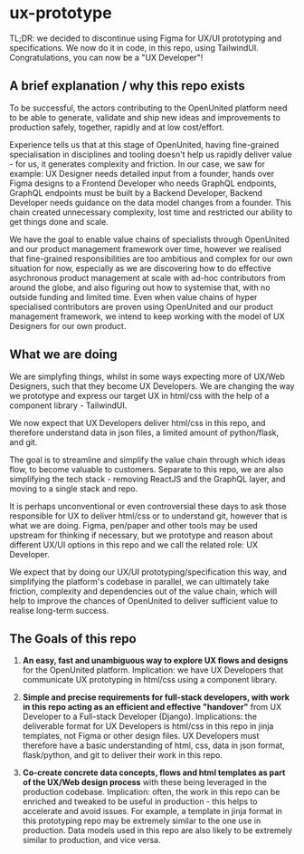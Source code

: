 # ux-prototype

TL;DR: we decided to discontinue using Figma for UX/UI prototyping and specifications. We now do it in code, in this repo, using TailwindUI. Congratulations, you can now be a "UX Developer"!

## A brief explanation / why this repo exists

To be successful, the actors contributing to the OpenUnited platform need to be able to generate, validate and ship new ideas and improvements to production safely, together, rapidly and at low cost/effort. 

Experience tells us that at this stage of OpenUnited, having fine-grained specialisation in disciplines and tooling doesn't help us rapidly deliver value - for us, it generates complexity and friction. In our case, we saw for example: UX Designer needs detailed input from a founder, hands over Figma designs to a Frontend Developer who needs GraphQL endpoints, GraphQL endpoints must be built by a Backend Developer, Backend Developer needs guidance on the data model changes from a founder. This chain created unnecessary complexity, lost time and restricted our ability to get things done and scale.

We have the goal to enable value chains of specialists through OpenUnited and our product management framework over time, however we realised that fine-grained responsibilities are too ambitious and complex for our own situation for now, especially as we are discovering how to do effective asychronous product management at scale with ad-hoc contributors from around the globe, and also figuring out how to systemise that, with no outside funding and limited time. Even when value chains of hyper specialised contributors are proven using OpenUnited and our product management framework, we intend to keep working with the model of UX Designers for our own product.

## What we are doing

We are simplyfing things, whilst in some ways expecting more of UX/Web Designers, such that they become UX Developers. We are changing the way we prototype and express our target UX in html/css with the help of a component library - TailwindUI. 

We now expect that UX Developers deliver html/css in this repo, and therefore understand data in json files, a limited amount of python/flask, and git.

The goal is to streamline and simplify the value chain through which ideas flow, to become valuable to customers. Separate to this repo, we are also simplifying the tech stack - removing ReactJS and the GraphQL layer, and moving to a single stack and repo.

It is perhaps unconventional or even controversial these days to ask those responsible for UX to deliver html/css or to understand git, however that is what we are doing. Figma, pen/paper and other tools may be used upstream for thinking if necessary, but we prototype and reason about different UX/UI options in this repo and we call the related role: UX Developer.

We expect that by doing our UX/UI prototyping/specification this way, and simplifying the platform's codebase in parallel, we can ultimately take friction, complexity and dependencies out of the value chain, which will help to improve the chances of OpenUnited to deliver sufficient value to realise long-term success.

## The Goals of this repo

1) **An easy, fast and unambiguous way to explore UX flows and designs** for the OpenUnited platform. Implication: we have UX Developers that communicate UX prototyping in html/css using a component library. 

2) **Simple and precise requirements for full-stack developers, with work in this repo acting as an efficient and effective "handover"** from UX Developer to a Full-stack Developer (Django). Implications: the deliverable format for UX Developers is html/css in this repo in jinja templates, not Figma or other design files. UX Developers must therefore have a basic understanding of html, css, data in json format, flask/python, and git to deliver their work in this repo.

3) **Co-create concrete data concepts, flows and html templates as part of the UX/Web design process** with these being leveraged in the production codebase. Implication: often, the work in this repo can be enriched and tweaked to be useful in production - this helps to accelerate and avoid issues. For example, a template in jinja format in this prototyping repo may be extremely similar to the one use in production. Data models used in this repo are also likely to be extremely similar to production, and vice versa.
